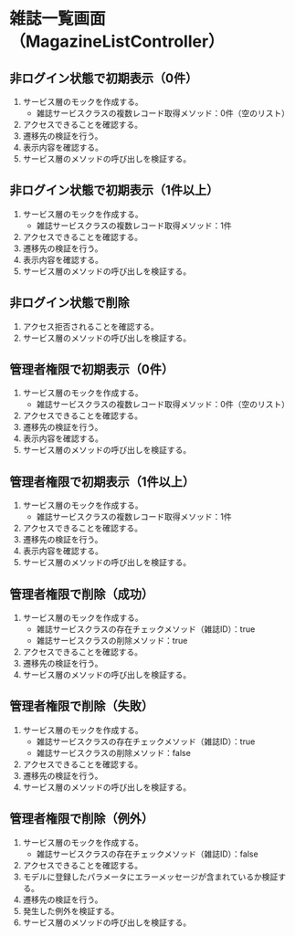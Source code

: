 # 雑誌一覧画面（MagazineListController）

## 非ログイン状態で初期表示（0件）
1. サービス層のモックを作成する。
    - 雑誌サービスクラスの複数レコード取得メソッド：0件（空のリスト）
1. アクセスできることを確認する。
1. 遷移先の検証を行う。
1. 表示内容を確認する。
1. サービス層のメソッドの呼び出しを検証する。

## 非ログイン状態で初期表示（1件以上）
1. サービス層のモックを作成する。
    - 雑誌サービスクラスの複数レコード取得メソッド：1件
1. アクセスできることを確認する。
1. 遷移先の検証を行う。
1. 表示内容を確認する。
1. サービス層のメソッドの呼び出しを検証する。

## 非ログイン状態で削除
1. アクセス拒否されることを確認する。
1. サービス層のメソッドの呼び出しを検証する。

## 管理者権限で初期表示（0件）
1. サービス層のモックを作成する。
    - 雑誌サービスクラスの複数レコード取得メソッド：0件（空のリスト）
1. アクセスできることを確認する。
1. 遷移先の検証を行う。
1. 表示内容を確認する。
1. サービス層のメソッドの呼び出しを検証する。

## 管理者権限で初期表示（1件以上）
1. サービス層のモックを作成する。
    - 雑誌サービスクラスの複数レコード取得メソッド：1件
1. アクセスできることを確認する。
1. 遷移先の検証を行う。
1. 表示内容を確認する。
1. サービス層のメソッドの呼び出しを検証する。

## 管理者権限で削除（成功）
1. サービス層のモックを作成する。
    - 雑誌サービスクラスの存在チェックメソッド（雑誌ID）：true
    - 雑誌サービスクラスの削除メソッド：true
1. アクセスできることを確認する。
1. 遷移先の検証を行う。
1. サービス層のメソッドの呼び出しを検証する。

## 管理者権限で削除（失敗）
1. サービス層のモックを作成する。
    - 雑誌サービスクラスの存在チェックメソッド（雑誌ID）：true
    - 雑誌サービスクラスの削除メソッド：false
1. アクセスできることを確認する。
1. 遷移先の検証を行う。
1. サービス層のメソッドの呼び出しを検証する。

## 管理者権限で削除（例外）
1. サービス層のモックを作成する。
    - 雑誌サービスクラスの存在チェックメソッド（雑誌ID）：false
1. アクセスできることを確認する。
1. モデルに登録したパラメータにエラーメッセージが含まれているか検証する。
1. 遷移先の検証を行う。
1. 発生した例外を検証する。
1. サービス層のメソッドの呼び出しを検証する。

